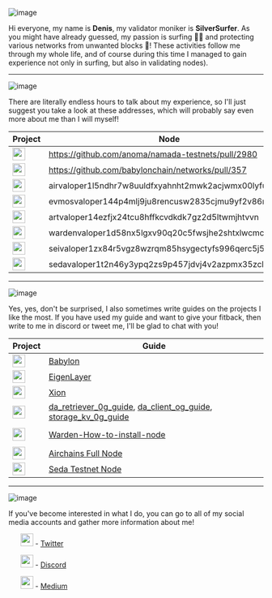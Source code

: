 
![image](https://github.com/user-attachments/assets/254aa32c-8764-431b-9238-d88a46a2287a)

Hi everyone, my name is **Denis**, my validator moniker is **SilverSurfer**. As you might have already guessed, my passion is surfing 🏄‍♂️ and protecting various networks from unwanted blocks 💪! These activities follow me through my whole life, and of course during this time I managed to gain experience not only in surfing, but also in validating nodes).

---

![image](https://github.com/user-attachments/assets/bf4c1e82-51fc-4e21-b9ae-e4bbafc12421)

There are literally endless hours to talk about my experience, so I'll just suggest you take a look at these addresses, which will probably say even more about me than I will myself! 

| Project | Node |
| --- | --- |
| <img src="https://github.com/user-attachments/assets/adfcc6d6-c7c6-452e-829f-ca823c3dfe82" width=25>  | https://github.com/anoma/namada-testnets/pull/2980  |
| <img src="https://github.com/user-attachments/assets/d793c391-ff39-4ce3-ac96-2fe08b10113a" width=25> | https://github.com/babylonchain/networks/pull/357  |
| <img src="https://github.com/user-attachments/assets/7794ad10-48e1-4bfd-95b0-48cf686e9018" width=25> | airvaloper1l5ndhr7w8uuldfxyahnht2mwk2acjwmx00lyfu |
| <img src="https://github.com/user-attachments/assets/14a0df3c-647b-43c7-8b12-69ef3dd3c093" width=25> | evmosvaloper144p4mlj9ju8rencusw2835cjmu9yf2v86mc6h8 |
| <img src="https://github.com/user-attachments/assets/d75ce257-3db3-4d1b-84be-430edcb16dbb" width=25>  |  artvaloper14ezfjx24tcu8hffkcvdkdk7gz2d5ltwmjhtvvn |
| <img src="https://github.com/user-attachments/assets/238aee8f-f056-4c71-bf54-94bcb24aad59" width=25>  | wardenvaloper1d58nx5lgxv90q20c5fwsjhe2shtxlwcmc86a08  |
| <img src="https://github.com/user-attachments/assets/7863a9a3-0246-4cf4-8629-1201480a2310" width=25>  | seivaloper1zx84r5vgz8wzrqm85hsygectyfs996qerc5j5s  |
| <img src="https://github.com/user-attachments/assets/405ace38-5d1a-4c93-ba8a-665b8a5ce63a" width=25> | sedavaloper1t2n46y3ypq2zs9p457jdvj4v2azpmx35zcl9hr |

---

![image](https://github.com/user-attachments/assets/22dc4fc2-98aa-42bc-95db-3bcbe7a5494c)

Yes, yes, don't be surprised, I also sometimes write guides on the projects I like the most. If you have used my guide and want to give your fitback, then write to me in discord or tweet me, I'll be glad to chat with you!

| Project | Guide |
| --- | --- |
| <img src="https://img.cryptorank.io/coins/babylon1701677979121.png" width=25> | [Babylon](https://github.com/mihalchukdenis/babylonchain_guide/tree/main) |
| <img src="https://storage.coinboom.net/images/e78f34d5-a5a1-49c0-91cd-0c794d5c0353.webp" width=25> | [EigenLayer](https://medium.com/@Silver.Surfer/eigenlayer-node-installation-guide-27c64d6f33af) |
| <img src="https://img.cryptorank.io/coins/burnt_xion1706292182585.png" width=25> | [Xion](https://medium.com/@Silver.Surfer/xion-node-installation-guide-64ba7b3cf9cd) |
| <img src="https://github.com/user-attachments/assets/99cddf19-11cd-4c57-a872-ecb87c20c623" width=25> | <a href="https://github.com/mihalchukdenis/da_retriever_0g_guide">da_retriever_0g_guide</a>, <a href="https://github.com/mihalchukdenis/da_client_og_guide">da_client_og_guide</a>, <a href="https://github.com/mihalchukdenis/storage_kv_0g_guide">storage_kv_0g_guide
</a> |
| <img src="https://github.com/user-attachments/assets/c6c37602-c8ca-4e74-8a9b-735dff31e7d3" width=25> | <a href="https://github.com/mihalchukdenis/Warden-How-to-install-node">Warden-How-to-install-node
</a> |
| <img src="https://github.com/user-attachments/assets/7794ad10-48e1-4bfd-95b0-48cf686e9018" width=25> | [Airchains Full Node](https://medium.com/@Silver.Surfer/my-nodes-620018ebedd9) |
| <img src="https://github.com/user-attachments/assets/405ace38-5d1a-4c93-ba8a-665b8a5ce63a" width=25> | [Seda Testnet Node](https://github.com/mihalchukdenis/seda-test-node) |


---

![image](https://github.com/user-attachments/assets/180479a0-5f4d-4b59-9654-d95eb4a764bb)

If you've become interested in what I do, you can go to all of my social media accounts and gather more information about me!

<ul>
<p><img src="https://github.com/user-attachments/assets/03c9616c-ae8f-4d67-ad1c-04eb487709ec" width=25> - <a href="https://x.com/Podge548">Twitter</a></p></li>
<p><img src="https://github.com/user-attachments/assets/004bb63a-c53e-4cfb-8894-b02417a070c6" width=25> - <a href="https://discord.com/users/959406517117915149">Discord</a></p></li>
<p><img src="https://github.com/user-attachments/assets/fbfda665-0a9d-4753-95bf-e2cce186d713" width=25> - <a href="https://medium.com/@Silver.Surfer">Medium</a></p></li>
</ul>




